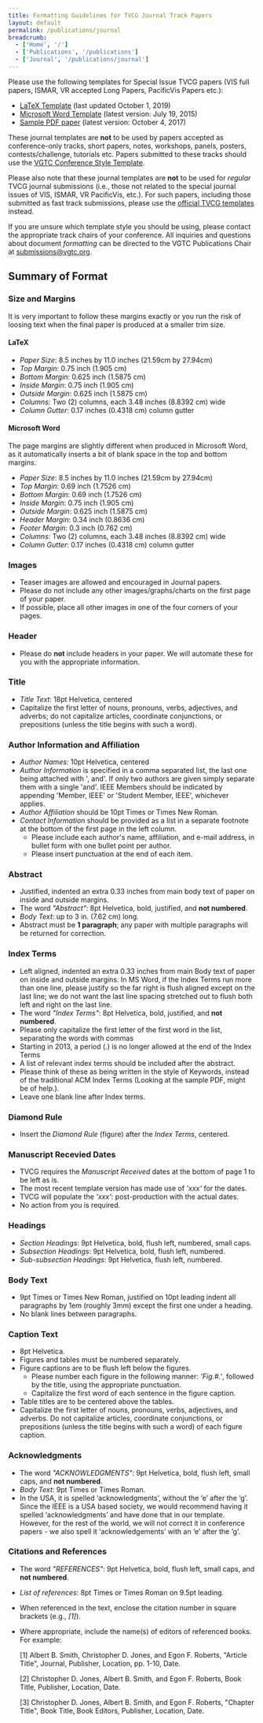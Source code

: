 ```yaml
---
title: Formatting Guidelines for TVCG Journal Track Papers
layout: default
permalink: /publications/journal
breadcrumb:
  - ['Home', '/']
  - ['Publications', '/publications']
  - ['Journal', '/publications/journal']  
---
```


Please use the following templates for Special Issue TVCG papers (VIS full papers, ISMAR, VR accepted Long Papers, PacificVis Papers etc.):

* [LaTeX Template](/attachments/publications/vgtc_journal_latex.zip) (last updated October 1, 2019)
* [Microsoft Word Template](/attachments/publications/vgtc_journal_word.zip) (latest version: July 19, 2015)
* [Sample PDF paper](/attachments/publications/vgtc_journal_template.pdf) (latest version: October 4, 2017)

These journal templates are **not** to be used by papers accepted as conference-only tracks, short papers, notes, workshops, panels, posters, contests/challenge, tutorials etc. Papers submitted to these tracks should use the [VGTC Conference Style Template](/publications/conference).

Please also note that these journal templates are **not** to be used for _regular_ TVCG journal submissions (i.e., those not related to the special journal issues of VIS, ISMAR, VR PacificVis, etc.). For such papers, including those submitted as fast track submissions, please use the [official TVCG templates](https://www.computer.org/csdl/journal/tg/write-for-us/15094?title=Author%20Information&periodical=IEEE%20Transactions%20on%20Visualization%20%26%20Computer%20Graphics) instead.

If you are unsure which template style you should be using, please contact the appropriate track chairs of your conference. All inquiries and questions about document _formatting_ can be directed to the VGTC Publications Chair at [submissions@vgtc.org](mailto:submissions@vgtc.org).

## Summary of Format

### Size and Margins

It is very important to follow these margins exactly or you run the risk of loosing text when the final paper is produced at a smaller trim size.

#### LaTeX

* _Paper Size_: 8.5 inches by 11.0 inches (21.59cm by 27.94cm)
* _Top Margin_: 0.75 inch (1.905 cm)
* _Bottom Margin_: 0.625 inch (1.5875 cm)
* _Inside Margin_: 0.75 inch (1.905 cm)
* _Outside Margin_: 0.625 inch (1.5875 cm)
* _Columns:_ Two (2) columns, each 3.48 inches (8.8392 cm) wide
* _Column Gutter_: 0.17 inches (0.4318 cm) column gutter

#### Microsoft Word

The page margins are slightly different when produced in Microsoft Word, as it automatically inserts a bit of blank space in the top and bottom margins. 

* _Paper Size_: 8.5 inches by 11.0 inches (21.59cm by 27.94cm)
* _Top Margin_: 0.69 inch (1.7526 cm)
* _Bottom Margin_: 0.69 inch (1.7526 cm)
* _Inside Margin_: 0.75 inch (1.905 cm)
* _Outside Margin_: 0.625 inch (1.5875 cm)
* _Header Margin_: 0.34 inch (0.8636 cm)
* _Footer Margin_: 0.3 inch (0.762 cm)
* _Columns:_ Two (2) columns, each 3.48 inches (8.8392 cm) wide
* _Column Gutter_: 0.17 inches (0.4318 cm) column gutter

### Images

* Teaser images are allowed and encouraged in Journal papers.
* Please do not include any other images/graphs/charts on the first page of your paper. 
* If possible, place all other images in one of the four corners of your pages.

### Header

* Please do **not** include headers in your paper. We will automate these for you with the appropriate information.

### Title

* _Title Text_: 18pt Helvetica, centered
* Capitalize the first letter of nouns, pronouns, verbs, adjectives, and adverbs; do not capitalize articles, coordinate conjunctions, or prepositions (unless the title begins with such a word).

### Author Information and Affiliation

* _Author Names_: 10pt Helvetica, centered
* _Author Information_ is specified in a comma separated list, the last one being attached with ', and'. If only two authors are given simply separate them with a single 'and'. IEEE Members should be indicated by appending 'Member, IEEE' or 'Student Member, IEEE', whichever applies.
* _Author Affiliation_ should be 10pt Times or Times New Roman.
* _Contact Information_ should be provided as a list in a separate footnote at the bottom of the first page in the left column. 
  * Please include each author's name, affiliation, and e-mail address, in bullet form with one bullet point per author.
  * Please insert punctuation at the end of each item. 

### Abstract

* Justified, indented an extra 0.33 inches from main body text of paper on inside and outside margins.
* The word _"Abstract"_: 8pt Helvetica, bold, justified, and **not numbered**.
* _Body Text_: up to 3 in. (7.62 cm) long.
* Abstract must be **1 paragraph**; any paper with multiple paragraphs will be returned for correction.

### Index Terms

* Left aligned, indented an extra 0.33 inches from main Body text of paper on inside and outside margins. In MS Word, if the Index Terms run more than one line, please justify so the far right is flush aligned except on the last line; we do not want the last line spacing stretched out to flush both left and right on the last line.
* The word _"Index Terms"_: 8pt Helvetica, bold, justified, and **not numbered**.
* Please only capitalize the first letter of the first word in the list, separating the words with commas
* Starting in 2013, a period (.) is no longer allowed at the end of the Index Terms
* A list of relevant index terms should be included after the abstract.
* Please think of these as being written in the style of Keywords, instead of the traditional ACM Index Terms (Looking at the sample PDF, might be of help.).
* Leave one blank line after Index terms.

### Diamond Rule

* Insert the _Diamond Rule_ (figure) after the _Index Terms_, centered.

### Manuscript Recevied Dates

* TVCG requires the _Manuscript Received_ dates at the bottom of page 1 to be left as is. 
* The most recent template version has made use of _'xxx'_ for the dates. 
* TVCG will populate the _'xxx'_: post-production with the actual dates. 
* No action from you is required.

### Headings

* _Section Headings_: 9pt Helvetica, bold, flush left, numbered, small caps.
* _Subsection Headings_: 9pt Helvetica, bold, flush left, numbered.
* _Sub-subsection Headings_: 9pt Helvetica, flush left, numbered.

### Body Text

* 9pt Times or Times New Roman, justified on 10pt leading
indent all paragraphs by 1em (roughly 3mm) except the first one under a heading.
* No blank lines between paragraphs.

### Caption Text

* 8pt Helvetica.
* Figures and tables must be numbered separately.
* Figure captions are to be flush left below the figures.
  * Please number each figure in the following manner: _'Fig.#.'_, followed by the title, using the appropriate punctuation.
  * Capitalize the first word of each sentence in the figure caption.
* Table titles are to be centered above the tables. 
* Capitalize the first letter of nouns, pronouns, verbs, adjectives, and adverbs. Do not capitalize articles, coordinate conjunctions, or prepositions (unless the title begins with such a word) of each figure caption.

### Acknowledgments

* The word _"ACKNOWLEDGMENTS"_: 9pt Helvetica, bold, flush left, small caps, and **not numbered**.
* _Body Text_: 9pt Times or Times Roman.
* In the USA, it is spelled ‘acknowledgments’, without the ‘e’ after the ‘g’. Since the IEEE is a USA based society, we would recommend having it spelled ‘acknowledgments’ and have done that in our template. However, for the rest of the world, we will not correct it in conference papers - we also spell it ‘acknowledgements’ with an ‘e’ after the ‘g’.

### Citations and References

* The word _"REFERENCES"_: 9pt Helvetica, bold, flush left, small caps, and **not numbered**.
* _List of references_: 8pt Times or Times Roman on 9.5pt leading.
* When referenced in the text, enclose the citation number in square brackets (e.g., _[1]_).
* Where appropriate, include the name(s) of editors of referenced books. For example:

  [1] Albert B. Smith, Christopher D. Jones, and Egon F. Roberts, "Article Title", Journal, Publisher, Location, pp. 1-10, Date. 

  [2] Christopher D. Jones, Albert B. Smith, and Egon F. Roberts, Book Title, Publisher, Location, Date. 
  
  [3] Christopher D. Jones, Albert B. Smith, and Egon F. Roberts, "Chapter Title", Book Title, Book Editors, Publisher, Location, Date.
